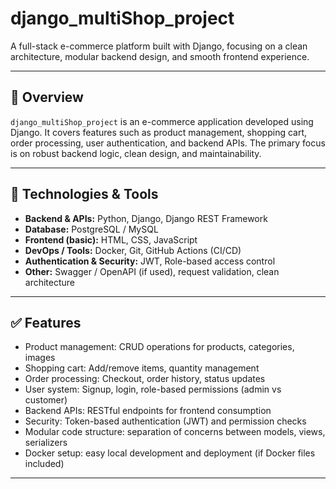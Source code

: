 # django_multiShop_project

A full-stack e-commerce platform built with Django, focusing on a clean architecture, modular backend design, and smooth frontend experience.

---

## 🚀 Overview

`django_multiShop_project` is an e-commerce application developed using Django. It covers features such as product management, shopping cart, order processing, user authentication, and backend APIs. The primary focus is on robust backend logic, clean design, and maintainability.

---

## 🧰 Technologies & Tools

- **Backend & APIs:** Python, Django, Django REST Framework  
- **Database:** PostgreSQL / MySQL  
- **Frontend (basic):** HTML, CSS, JavaScript  
- **DevOps / Tools:** Docker, Git, GitHub Actions (CI/CD)  
- **Authentication & Security:** JWT, Role-based access control  
- **Other:** Swagger / OpenAPI (if used), request validation, clean architecture  

---

## ✅ Features

- Product management: CRUD operations for products, categories, images  
- Shopping cart: Add/remove items, quantity management  
- Order processing: Checkout, order history, status updates  
- User system: Signup, login, role-based permissions (admin vs customer)  
- Backend APIs: RESTful endpoints for frontend consumption  
- Security: Token-based authentication (JWT) and permission checks  
- Modular code structure: separation of concerns between models, views, serializers  
- Docker setup: easy local development and deployment (if Docker files included)  

---

